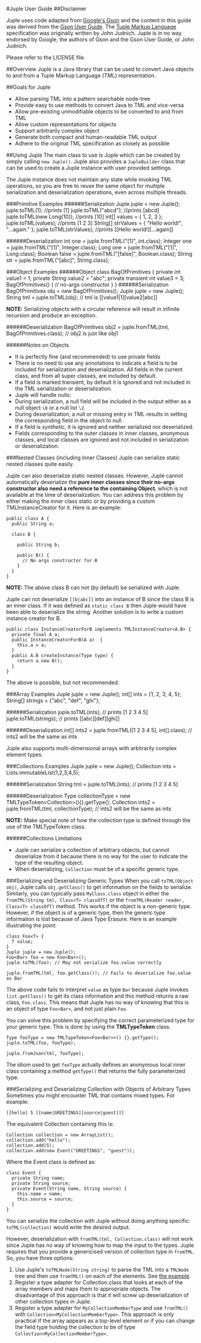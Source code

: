 #Juple User Guide
##Disclaimer

Juple uses code adapted from [Google's Gson](https://code.google.com/p/google-gson/) and the content in this guide was derived from the [Gson User Guide](https://sites.google.com/site/gson/gson-user-guide). The [Tuple Markup Language](https://github.com/judnich/TupleMarkup) specification was originally written by John Judnich. Juple is in no way endorsed by Google, the authors of Gson and the Gson User Guide, or John Judnich.

Please refer to the LICENSE file.

##Overview
Juple is a Java library that can be used to convert Java objects to and from a Tuple Markup Language (TML) representation.

##Goals for Juple
* Allow parsing TML into a pattern searchable node-tree
* Provide easy to use methods to convert Java to TML and vice-versa
* Allow pre-existing unmodifiable objects to be converted to and from TML
* Allow custom representations for objects
* Support arbitrarily complex object
* Generate both compact and human-readable TML output
* Adhere to the original TML specification as closely as possible

##Using Juple
The main class to use is Juple which can be created by simply calling ```new Juple()```. Juple also provides a ```JupleBuilder``` class that can be used to create a Juple instance with user provided settings.

The Juple instance does not maintain any state while invoking TML operations, so you are free to reuse the same object for multiple serialization and deserialization operations, even across multiple threads.

###Primitive Examples
######Serialization
    Juple juple = new Juple();
    juple.toTML(1);            //prints [1]
    juple.toTML("abcd");       //prints [abcd]
    juple.toTML(new Long(10)); //prints [10]
    int[] values = { 1, 2, 3 };
    juple.toTML(values);       //prints [1 2 3]
    String[] strValues = { "Hello world!", "...again." };
    juple.toTML(strValues);    //prints [[Hello world!][...again]]

######Deserialization
    int one = juple.fromTML("[1]", int.class);
    Integer one = juple.fromTML("[1]", Integer.class);
    Long one = juple.fromTML("[1]", Long.class);
    Boolean false = juple.fromTML("[false]", Boolean.class);
    String str = juple.fromTML("[abc]", String.class);

###Object Examples
######Object
    class BagOfPrimitives {
        private int value1 = 1;
        private String value2 = "abc";
        private transient int value3 = 3;
        BagOfPrimitives() {
            // no-args constructor
        }
    }
######Serialization
    BagOfPrimitives obj = new BagOfPrimitives();
    Juple juple = new Juple();
    String tml = juple.toTML(obj);
    // tml is [[value1|1][value2|abc]]

**NOTE:** Serializing objects with a circular reference will result in infinite recursion and produce an exception.

######Deserialization
    BagOfPrimitives obj2 = juple.fromTML(tml, BagOfPrimitives.class);
    // obj2 is just like obj1

######Notes on Objects
* It is perfectly fine (and recommended) to use private fields
* There is no need to use any annotations to indicate a field is to be included for serialization and deserialization. All fields in the current class, and from all super classes, are included by default.
* If a field is marked transient, by default it is ignored and not included in the TML serialization or deserialization.
* Juple will handle nulls:
 * During serialization, a null field will be included in the output either as a null object ```\0``` or a null list ```\2```.
 * During deserialization, a null or missing entry in TML results in setting the corresponding field in the object to null.
* If a field is *synthetic*, it is ignored and neither serialized nor deserialized.
* Fields corresponding to the outer classes in inner classes, anonymous classes, and local classes are ignored and not included in serialization or deserialization.

###Nested Classes (including Inner Classes)
Juple can serialize static nested classes quite easily.

Juple can also deserialize static nested classes. However, Juple cannot automatically deserialize the **pure inner classes since their no-args constructor also need a reference to the containing Object**, which is not available at the time of deserialization. You can address this problem by either making the inner class static or by providing a custom TMLInstanceCreator for it. Here is an example:

    public class A { 
      public String a; 

      class B { 

        public String b; 

        public B() {
          // No args constructor for B
        }
      } 
    }

**NOTE:** The above class B can not (by default) be serialized with Juple.

Juple can not deserialize ```[[b|abc]]``` into an instance of B since the class B is an inner class. If it was defined as ```static class B``` then Juple would have been able to deserialize the string. Another solution is to write a custom instance creator for B.

    public class InstanceCreatorForB implements TMLInstanceCreator<A.B> {
      private final A a;
      public InstanceCreatorForB(A a)  {
        this.a = a;
      }
      public A.B createInstance(Type type) {
        return a.new B();
      }
    }

The above is possible, but not recommended.

###Array Examples
    Juple juple = new Juple();
    int[] ints = {1, 2, 3, 4, 5};
    String[] strings = {"abc", "def", "ghi"};

######Serialization
    juple.toTML(ints);    // prints [1 2 3 4 5]
    juple.toTML(strings); // prints [[abc][def][ghi]]

######Deserialization
    int[] ints2 = juple.fromTML([1 2 3 4 5], int[].class);
    // ints2 will be the same as ints

Juple also supports multi-dimensional arrays with arbitrarily complex element types.

###Collections Examples
    Juple juple = new Juple();
    Collection<Integer> ints = Lists.immutableList(1,2,3,4,5);

######Serialization
    String tml = juple.toTML(ints); // prints [1 2 3 4 5]

######Deserialization
    Type collectionType = new TMLTypeToken<Collection<Integer>>(){}.getType();
    Collection<Integer> ints2 = juple.fromTML(tml, collectionType);
    // ints2 will be the same as ints

**NOTE:** Make special note of how the collection type is defined through the use of the TMLTypeToken class.

######Collections Limitations
* Juple can serialize a collection of arbitrary objects, but cannot deserialize from it because there is no way for the user to indicate the type of the resulting object.
* When deserializing, `Collection` must be of a specific generic type.

###Serializing and Deserializing Generic Types
When you call `toTML(Object obj)`, Juple calls `obj.getClass()` to get information on the fields to serialize. Similarly, you can typically pass `MyClass.class` object in either the `fromTML(String tml, Class<T> classOfT)` or the `fromTML(Reader reader, Class<T> classOfT)` method. This works if the object is a non-generic type. However, if the object is of a generic type, then the generic type information is lost because of Java Type Erasure. Here is an example illustrating the point:

    class Foo<T> {
      T value;
    }
    Juple juple = new Juple();
    Foo<Bar> foo = new Foo<Bar>();
    juple.toTML(foo); // May not serialize foo.value correctly

    juple.fromTML(tml, foo.getClass()); // Fails to deserialize foo.value as Bar

The above code fails to interpret `value` as type `Bar` because Juple invokes `list.getClass()` to get its class information and this method returns a raw class, `Foo.class`. This means that Juple has no way of knowing that this is an object of type `Foo<Bar>`, and not just plain `Foo`.

You can solve this problem by specifying the correct parameterized type for your generic type. This is done by using the **TMLTypeToken** class.

    Type fooType = new TMLTypeToken<Foo<Bar>>() {}.getType();
    juple.toTML(foo, fooType);

    juple.fromJson(tml, fooType);

The idiom used to get `fooType` actually defines an anonymous local inner class containing a method `getType()` that returns the fully parameterized type.

###Serializing and Deserializing Collection with Objects of Arbitrary Types
Sometimes you might encounter TML that contains mixed types. For example:

    [[hello] 5 [[name|GREETINGS][source|guest]]]

The equivalent Collection containing this is:

    Collection collection = new ArrayList();
    collection.add("hello");
    collection.add(5);
    collection.add(new Event("GREETINGS", "guest"));

Where the Event class is defined as:

    class Event {
      private String name;
      private String source;
      private Event(String name, String source) {
        this.name = name;
        this.source = source;
      }
    }

You can serialize the collection with Juple without doing anything specific: `toTML(collection)` would write the desired output.

However, deserialization with `fromTML(tml, Collection.class)` will not work since Juple has no way of knowing how to map the input to the types. Juple requires that you provide a genericised version of collection type in `fromTML`. So, you have three options:

1. Use Juple's `toTMLNode(String string)` to parse the TML into a `TMLNode` tree and then use `fromTML()` on each of the elements. See [the example](https://github.com/codetaylor/Juple/blob/master/examples/com/sudoplay/juple/examples/RawCollectionsExample.java).
2. Register a type adapter for Collection.class that looks at each of the array members and maps them to appropriate objects. The disadvantage of this approach is that it will screw up deserialization of other collection types in Juple.
3. Register a type adapter for `MyCollectionMemberType` and use `fromTML()` with `Collection<MyCollectionMemberType>`.
This approach is only practical if the array appears as a top-level element or if you can change the field type holding the collection to be of type `Collection<MyCollectionMemberType>`.